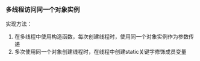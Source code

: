 ### 多线程访问同一个对象实例
实现方法：  
1. 在多线程中使用构造函数，每次创建线程时，使用同一个对象实例作为参数传递
2. 多次使用同一个对象创建线程时，在线程中创建static关键字修饰成员变量